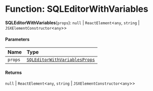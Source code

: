 # Function: SQLEditorWithVariables

**SQLEditorWithVariables**(`props`): `null` | `ReactElement`<`any`, `string` | `JSXElementConstructor`<`any`>>

#### Parameters

| Name | Type |
| :------ | :------ |
| `props` | [`SQLEditorWithVariablesProps`](/auto-docs/form-materials/interfaces/SQLEditorWithVariablesProps.md) |

#### Returns

`null` | `ReactElement`<`any`, `string` | `JSXElementConstructor`<`any`>>

